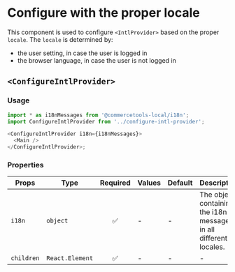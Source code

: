 # Configure <IntlProvider> with the proper locale

This component is used to configure `<IntlProvider>` based on the proper
`locale`.
The `locale` is determined by:

* the user setting, in case the user is logged in
* the browser language, in case the user is not logged in

## `<ConfigureIntlProvider>`

### Usage

```js
import * as i18nMessages from '@commercetools-local/i18n';
import ConfigureIntlProvider from '../configure-intl-provider';

<ConfigureIntlProvider i18n={i18nMessages}>
  <Main />
</ConfigureIntlProvider>;
```

### Properties

| Props      | Type            | Required | Values | Default | Description                                                       |
| ---------- | --------------- | :------: | ------ | ------- | ----------------------------------------------------------------- |
| `i18n`     | `object`        |    ✅    | -      | -       | The object containing the i18n messages in all different locales. |
| `children` | `React.Element` |    ✅    | -      | -       | -                                                                 |
